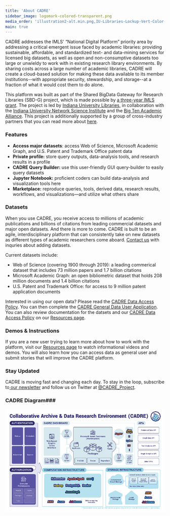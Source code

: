 ```yaml
---
title: 'About CADRE'
sidebar_image: logomark-colored-transparent.png
media_order: 'illustration2-alt.min.png,IU-Libraries-Lockup-Vert-Color-160620 (1).jpg,logomark-colored-transparent.png,cadre-diagram-final-minimized.png'
main: true
---
```


CADRE addresses the IMLS' “National Digital Platform” priority area by addressing a critical emergent issue faced by academic libraries: providing sustainable, affordable, and standardized text- and data-mining services for licensed big datasets, as well as open and non-consumptive datasets too large or unwieldy to work with in existing research library environments. By sharing costs across a large number of academic libraries, CADRE will create a cloud-based solution for making these data available to its member institutions--with appropriate security, stewardship, and storage--at a fraction of what it would cost them to do alone.

This platform was built as part of the Shared BigData Gateway for Research Libraries (SBD-G) project, which is made possible by [a three-year IMLS grant](https://imls.gov/grants/awarded/lg-70-18-0202-18-0). The project is led by [Indiana University Libraries](https://libraries.indiana.edu/), in collaboration with the [Indiana University Network Science Institute](https://iuni.iu.edu/) and the [Big Ten Academic Alliance](http://www.btaa.org/). This project is additionally supported by a group of cross-industry partners that you can read more about [here](https://cadre.iu.edu/work-with-us).

### Features ###
* **Access major datasets**: access Web of Science, Microsoft Academic Graph, and U.S. Patent and Trademark Office patent data  
* **Private profile:** store query outputs, data-analysis tools, and research results in a profile  
* **CADRE Query Builder:** use this user-friendly GUI query-builder to easily query datasets  
* **Jupyter Notebook:** proficient coders can build data-analysis and visualization tools here  
* **Marketplace:** reproduce queries, tools, derived data, research results, workflows, and visualizations&mdash;and utilize what others share

### Datasets
When you use CADRE, you receive access to millions of academic publications and billions of citations from leading commercial datasets and major open datasets. And there is more to come. CADRE is built to be an agile, interdisciplinary platform that can consistently take on new datasets as different types of academic researchers come aboard. [Contact us](https://cadre.iu.edu/contact-us) with inquries about adding datasets.

Current datasets include:  
* Web of Science (covering 1900 through 2019): a leading commerical dataset that includes 73 million papers and 1.7 billion citations  
* Microsoft Academic Graph: an open bibliometric dataset that holds 208 million documents and 1.4 billion citations  
* U.S. Patent and Trademark Office: for access to 9 million patent application documents  

Interested in using our open data? Please read the [CADRE Data Access Policy](https://cadre.iu.edu/resources/data-access-policy). You can then complete the [CADRE General Data User Application](https://iuni.iu.edu/resources/cadre/general-data-user). You can also review documentation for the datsets and our [CADRE Data Access Policy](https://cadre.iu.edu/resources/data-access-policy) on our [Resources page](https://cadre.iu.edu/resources).

### Demos & Instructions
If you are a new user trying to learn more about how to work with the platform, visit our [Resources page](https://cadre.iu.edu/resources) to watch informational videos and demos. You will also learn how you can access data as general user and submit stories that will improve the CADRE platform.

### Stay Updated
CADRE is moving fast and changing each day. To stay in the loop, subscribe to[ our newsletter](https://cadre.iu.edu/news-and-events) and follow us on Twitter at [@CADRE_Project](https://twitter.com/CADRE_Project).

### CADRE Diagram### 
![A CADRE schematic.](cadre-diagram-final-minimized.png)
